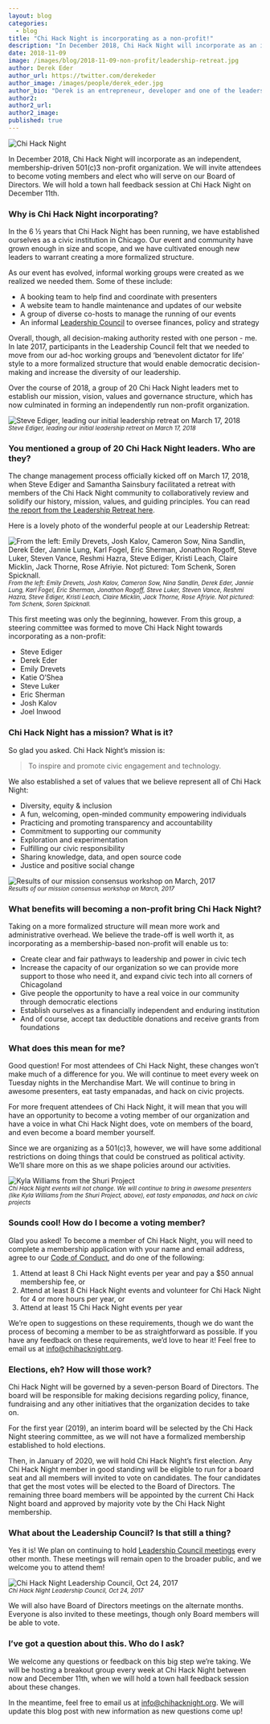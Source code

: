 ```yaml
---
layout: blog
categories: 
  - blog
title: "Chi Hack Night is incorporating as a non-profit!"
description: "In December 2018, Chi Hack Night will incorporate as an independent, membership-driven 501(c)3 non-profit organization. We will invite attendees to become voting members and elect who will serve on our Board of Directors. We will hold a town hall feedback session at Chi Hack Night on December 11th."
date: 2018-11-09
image: /images/blog/2018-11-09-non-profit/leadership-retreat.jpg
author: Derek Eder
author_url: https://twitter.com/derekeder
author_image: /images/people/derek_eder.jpg
author_bio: "Derek is an entrepreneur, developer and one of the leaders of the civic technology community in Chicago. He is a co-founder and partner at DataMade and is the lead organizer for Chi Hack Night."
author2: 
author2_url: 
author2_image: 
published: true
---
```


<p class="text-center"><img src="/images/logo/logo.png" alt="Chi Hack Night" />
</p>

In December 2018, Chi Hack Night will incorporate as an independent, membership-driven 501(c)3 non-profit organization. We will invite attendees to become voting members and elect who will serve on our Board of Directors. We will hold a town hall feedback session at Chi Hack Night on December 11th.

### Why is Chi Hack Night incorporating?

In the 6 ½ years that Chi Hack Night has been running, we have established ourselves as a civic institution in Chicago. Our event and community have grown enough in size and scope, and we have cultivated enough new leaders to warrant creating a more formalized structure.

As our event has evolved, informal working groups were created as we realized we needed them. Some of these include:

* A booking team to help find and coordinate with presenters
* A website team to handle maintenance and updates of our website
* A group of diverse co-hosts to manage the running of our events
* An informal [Leadership Council](https://chihacknight.org/leadership-council.html) to oversee finances, policy and strategy

Overall, though, all decision-making authority rested with one person - me. In late 2017, participants in the Leadership Council felt that we needed to move from our ad-hoc working groups and ‘benevolent dictator for life’ style to a more formalized structure that would enable democratic decision-making and increase the diversity of our leadership.

Over the course of 2018, a group of 20 Chi Hack Night leaders met to establish our mission, vision, values and governance structure, which has now culminated in forming an independently run non-profit organization.

<p class="text-center"><img src="/images/blog/2018-11-09-non-profit/leadership-retreat-2.jpg" alt="Steve Ediger, leading our initial leadership retreat on March 17, 2018" class="img-thumbnail" /><br />

<small>
    <em>Steve Ediger, leading our initial leadership retreat on March 17, 2018</em>
</small>
</p>

### You mentioned a group of 20 Chi Hack Night leaders. Who are they?

The change management process officially kicked off on March 17, 2018, when Steve Ediger and Samantha Sainsbury facilitated a retreat with members of the Chi Hack Night community to collaboratively review and solidify our history, mission, values, and guiding principles. You can read [the report from the Leadership Retreat here](https://docs.google.com/document/d/1IF6-WaMT_QphKPYo84-C4jjTEFypFwwW8nNYtOjWcDA/edit#).

Here is a lovely photo of the wonderful people at our Leadership Retreat:

<p class="text-center"><img src="/images/blog/2018-11-09-non-profit/leadership-retreat.jpg" alt="From the left: Emily Drevets, Josh Kalov, Cameron Sow, Nina Sandlin, Derek Eder, Jannie Lung, Karl Fogel, Eric Sherman, Jonathon Rogoff, Steve Luker, Steven Vance, Reshmi Hazra, Steve Ediger, Kristi Leach, Claire Micklin, Jack Thorne, Rose Afriyie. Not pictured: Tom Schenk, Soren Spicknall." class="img-thumbnail" /><br />

<small>
    <em>From the left: Emily Drevets, Josh Kalov, Cameron Sow, Nina Sandlin, Derek Eder, Jannie Lung, Karl Fogel, Eric Sherman, Jonathon Rogoff, Steve Luker, Steven Vance, Reshmi Hazra, Steve Ediger, Kristi Leach, Claire Micklin, Jack Thorne, Rose Afriyie. Not pictured: Tom Schenk, Soren Spicknall.</em>
</small>
</p>

This first meeting was only the beginning, however. From this group, a steering committee was formed to move Chi Hack Night towards incorporating as a non-profit:

* Steve Ediger
* Derek Eder
* Emily Drevets
* Katie O’Shea
* Steve Luker
* Eric Sherman
* Josh Kalov
* Joel Inwood

### Chi Hack Night has a mission? What is it?

So glad you asked. Chi Hack Night’s mission is: 

> To inspire and promote civic engagement and technology.

We also established a set of values that we believe represent all of Chi Hack Night:

* Diversity, equity & inclusion
* A fun, welcoming, open-minded community empowering individuals
* Practicing and promoting transparency and accountability
* Commitment to supporting our community
* Exploration and experimentation
* Fulfilling our civic responsibility
* Sharing knowledge, data, and open source code
* Justice and positive social change

<p class="text-center"><img src="/images/blog/2018-11-09-non-profit/mission-workshop.jpg" alt="Results of our mission consensus workshop on March, 2017" class="img-thumbnail" /><br />

<small>
    <em>Results of our mission consensus workshop on March, 2017</em>
</small>
</p>

### What benefits will becoming a non-profit bring Chi Hack Night?

Taking on a more formalized structure will mean more work and administrative overhead. We believe the trade-off is well worth it, as incorporating as a membership-based non-profit will enable us to:

* Create clear and fair pathways to leadership and power in civic tech
* Increase the capacity of our organization so we can provide more support to those who need it, and expand civic tech into all corners of Chicagoland
* Give people the opportunity to have a real voice in our community through democratic elections
* Establish ourselves as a financially independent and enduring institution
* And of course, accept tax deductible donations and receive grants from foundations

### What does this mean for me?

Good question! For most attendees of Chi Hack Night, these changes won’t make much of a difference for you. We will continue to meet every week on Tuesday nights in the Merchandise Mart. We will continue to bring in awesome presenters, eat tasty empanadas, and hack on civic projects.

For more frequent attendees of Chi Hack Night, it will mean that you will have an opportunity to become a voting member of our organization and have a voice in what Chi Hack Night does, vote on members of the board, and even become a board member yourself.

Since we are organizing as a 501(c)3, however, we will have some additional restrictions on doing things that could be construed as political activity.  We’ll share more on this as we shape policies around our activities.

<p class="text-center"><img src="/images/blog/2018-11-09-non-profit/chn-shuri-project.jpg" alt="Kyla Williams from the Shuri Project" class="img-thumbnail" /><br />

<small>
    <em>Chi Hack Night events will not change. We will continue to bring in awesome presenters (like Kyla Williams from the Shuri Project, above), eat tasty empanadas, and hack on civic projects</em>
</small>
</p>

### Sounds cool! How do I become a voting member?

Glad you asked! To become a member of Chi Hack Night, you will need to complete a membership application with your name and email address, agree to our [Code of Conduct](https://chihacknight.org/code-of-conduct.html), and do one of the following:

1. Attend at least 8 Chi Hack Night events per year and pay a $50 annual membership fee, or 
2. Attend at least 8 Chi Hack Night events and volunteer for Chi Hack Night for 4 or more hours per year, or
3. Attend at least 15 Chi Hack Night events per year

We’re open to suggestions on these requirements, though we do want the process of becoming a member to be as straightforward as possible. If you have any feedback on these requirements, we’d love to hear it! Feel free to email us at [info@chihacknight.org](mailto:info@chihacknight.org).

### Elections, eh? How will those work?

Chi Hack Night will be governed by a seven-person Board of Directors. The board will be responsible for making decisions regarding policy, finance, fundraising and any other initiatives that the organization decides to take on.

For the first year (2019), an interim board will be selected by the Chi Hack Night steering committee, as we will not have a formalized membership established to hold elections.

Then, in January of 2020, we will hold Chi Hack Night’s first election. Any Chi Hack Night member in good standing will be eligible to run for a board seat and all members will invited to vote on candidates. The four candidates that get the most votes will be elected to the Board of Directors. The remaining three board members will be appointed by the current Chi Hack Night board and approved by majority vote by the Chi Hack Night membership. 

### What about the Leadership Council? Is that still a thing?

Yes it is! We plan on continuing to hold [Leadership Council meetings](https://chihacknight.org/leadership-council.html) every other month. These meetings will remain open to the broader public, and we welcome you to attend them!

<p class="text-center"><img src="/images/blog/2018-11-09-non-profit/leadership-council.jpg" alt="Chi Hack Night Leadership Council, Oct 24, 2017" class="img-thumbnail" /><br />

<small>
    <em>Chi Hack Night Leadership Council, Oct 24, 2017</em>
</small>
</p>

We will also have Board of Directors meetings on the alternate months. Everyone is also invited to these meetings, though only Board members will be able to vote.

### I’ve got a question about this. Who do I ask?

We welcome any questions or feedback on this big step we’re taking. We will be hosting a breakout group every week at Chi Hack Night between now and December 11th, when we will hold a town hall feedback session about these changes. 

In the meantime, feel free to email us at [info@chihacknight.org](mailto:info@chihacknight.org). We will update this blog post with new information as new questions come up!

